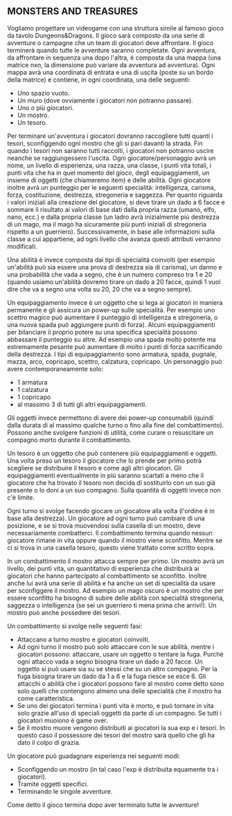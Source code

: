 ## MONSTERS AND TREASURES

Vogliamo progettare un videogame con una struttura simile al famoso gioco da tavolo Dungeons&Dragons.
Il gioco sarà composto da una serie di avventure o campagne che un team di giocatori deve affrontare. Il gioco terminerà quando tutte le avventure
saranno completate.
Ogni avventura, da affrontare in sequenza una dopo l'altra, è composta da una mappa (una matrice nxn, la dimensione può variare da avventura ad avventura).
Ogni mappa avrà una coordinata di entrata e una di uscita (poste su un bordo della matrice) e contiene, in ogni coordinata, una delle seguenti:
- Uno spazio vuoto.
- Un muro (dove ovviamente i giocatori non potranno passare).
- Uno o più giocatori.
- Un mostro.
- Un tesoro.

Per terminare un'avventura i giocatori dovranno raccogliere tutti quanti i tesori, sconfiggendo ogni mostro che gli si pari davanti la strada. Fin quando
i tesori non saranno tutti raccolti, i giocatori non potranno uscire neanche se raggiungessero l'uscita.
Ogni giocatore/personaggio avrà un nome, un livello di esperienza, una razza, una classe, i punti vita totali, i punti vita che ha in quel momento del gioco,
degli equipaggiamenti, un insieme di oggetti (che chiameremo item) e delle abilità. Ogni giocatore inoltre avrà un punteggio per le seguenti specialità:
intelligenza, carisma, forza, costituzione, destrezza, stregoneria e saggezza. Per quanto riguarda i valori iniziali alla creazione del giocatore, si deve tirare un dado
a 6 facce e sommare il risultato ai valori di base dati dalla propria razza (umano, elfo, nano, ecc.) e dalla propria classe (un ladro avrà inizialmente
più destrezza di un mago, ma il mago ha sicuramente più punti iniziali di stregoneria rispetto a un guerriero). Successivamente, in base alle informazioni
sulla classe a cui appartiene, ad ogni livello che avanza questi attributi verranno modificati.

Una abilità è invece composta dai tipi di specialità coinvolti (per esempio un'abilità può sia essere una prova di destrezza sia di carisma), un danno e una
probabilità che vada a segno, che è un numero compreso tra 1 e 20 (quando usiamo un'abilità dovremo tirare un dado a 20 facce, quindi 1 vuol dire che va a 
segno una volta su 20, 20 che va a segno sempre).

Un equipaggiamento invece è un oggetto che si lega ai giocatori in maniera permanente e gli assicura un power-up sulle specialità. Per esempio uno scettro magico
può aumentare il punteggio di intelligenza e stregoneria, o una nuova spada può aggiungere punti di forza). Alcuni equipaggiamenti per bilanciare il proprio
potere su una specifica specialità possono abbassare il punteggio su altre. Ad esempio una spada molto potente ma estremamente pesante può aumentare di molto
i punti di forza sacrificando della destrezza. I tipi di equipaggiamento sono armatura, spada, pugnale, mazza, arco, copricapo, scettro, calzatura, copricapo.
Un personaggio può avere contemporaneamente solo:
- 1 armatura
- 1 calzatura
- 1 copricapo
- al massimo 3 di tutti gli altri equipaggiamenti.

Gli oggetti invece permettono di avere dei power-up consumabili (quindi dalla durata di al massimo qualche turno o fino alla fine del combattimento). Possono
anche svolgere funzioni di utilità, come curare o resuscitare un compagno morto durante il combattimento.

Un tesoro è un oggetto che può contenere più equipaggiamenti e oggetti. Una volta preso un tesoro il giocatore che lo prende per primo potrà scegliere
se distribuire il tesoro e come agli altri giocatori. Gli equipaggiamenti eventualmente in più saranno scartati a meno che il giocatore che ha trovato
il tesoro non decida di sostituirlo con un suo già presente o lo doni a un suo compagno. Sulla quantità di oggetti invece non c'è limite.

Ogni turno si svolge facendo giocare un giocatore alla volta (l'ordine è in base alla destrezza). Un giocatore ad ogni turno può cambiare di una posizione,
e se si trova muovendosi sulla casella di un mostro, deve necessariamente combatterci. Il combattimento termina quando nessun giocatore rimane in vita
oppure quando il mostro viene sconfitto. Mentre se ci si trova in una casella tesoro, questo viene trattato come scritto sopra.

In un combattimento il mostro attacca sempre per primo. Un mostro avrà un livello, dei punti vita, un quantitativo di esperienza che distribuirà ai giocatori
che hanno partecipato al combattimento se sconfitto. Inoltre anche lui avrà una serie di abilità e ha anche un set di specialità da usare per sconfiggere
il mostro. Ad esempio un mago oscuro è un mostro che per essere sconfitto ha bisogno di subire delle abilità con specialità stregoneria, saggezza o
intelligenza (se sei un guerriero ti mena prima che arrivi!). Un mostro può anche possedere dei tesori.

Un combattimento si svolge nelle seguenti fasi:
- Attaccano a turno mostro e giocatori coinvolti.
- Ad ogni turno il mostro può solo attaccare con le sue abilità, mentre i giocatori possono: attaccare, usare un oggetto o tentare la fuga. Purchè ogni
attacco vada a segno bisogna tirare un dado a 20 facce. Un oggetto si può usare sia su se stessi che su un altro compagno. Per la fuga bisogna tirare un dado
da 1 a 6 e la fuga riesce se esce 6. Gli attacchi o abilità che i giocatori possono fare al mostro come detto sono solo quelli che contengono almeno una delle
specialità che il mostro ha come caratteristica.
- Se uno dei giocatori termina i punti vita è morto, e può tornare in vita solo grazie all'uso di speciali oggetti da parte di un compagno. Se tutti i giocatori
muoiono è game over.
- Se il mostro muore vengono distribuiti ai giocatori la sua exp e i tesori. In questo caso il possessore dei tesori del mostro sarà quello che gli ha dato il
colpo di grazia.

Un giocatore può guadagnare esperienza nei seguenti modi:
- Sconfiggendo un mostro (in tal caso l'exp è distribuita equamente tra i giocatori).
- Tramite oggetti specifici.
- Terminando le singole avventure.

Come detto il gioco termina dopo aver terminato tutte le avventure!
